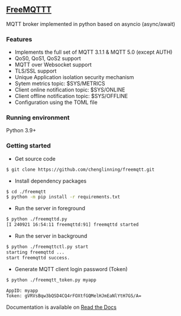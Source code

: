 ## [FreeMQTTT](https://freemqtt.cn/)

MQTT broker implemented in python based on asyncio (async/await)

### Features

+ Implements the full set of MQTT 3.1.1 & MQTT 5.0 (except AUTH)
+ QoS0, QoS1, QoS2 support
+ MQTT over Websocket support
+ TLS/SSL support
+ Unique Application isolation security mechanism
+ Sytem metrics topic: $SYS/METRICS
+ Client online notification topic:  $SYS/ONLINE
+ Client offline notification topic: $SYS/OFFLINE
+ Configuration using the TOML file

### Running environment

Python 3.9+

### Getting started

+ Get source code

```bash
$ git clone https://github.com/chenglinning/freemqtt.git
```
+ Install dependency packages

```bash
$ cd ./freemqtt
$ python -m pip install -r requirements.txt
```

+ Run the server in foreground

```bash
$ python ./freemqttd.py
[I 240921 16:54:11 freemqttd:91] freemqttd started

```

+ Run the server in background

```bash
$ python ./freemqttctl.py start
starting freemqttd ...
start freemqttd success. 

```

+ Generate MQTT client login password (Token)

```bash
$ python ./freemqtt_token.py myapp

AppID: myapp
Token: gVRVsBqw3bQSD4CQ4rFOXtfGQMelHJmEaNlYtH7GS/A=
```

Documentation is available on [Read the Docs](https://freemqtt.cn)